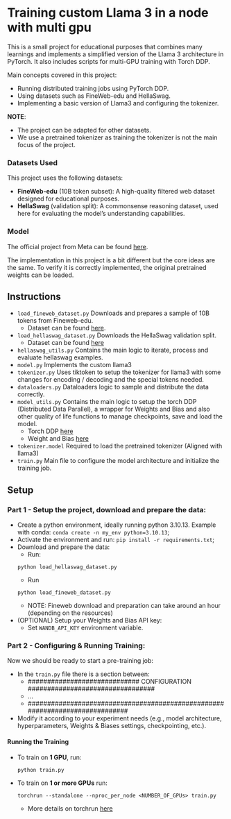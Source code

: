 # Training custom Llama 3 in a node with multi gpu

This is a small project for educational purposes that combines many learnings and implements a simplified version of the Llama 3 architecture in PyTorch. It also includes scripts for multi-GPU training with Torch DDP.

Main concepts covered in this project:
- Running distributed training jobs using PyTorch DDP.
- Using datasets such as FineWeb-edu and HellaSwag.
- Implementing a basic version of Llama3 and configuring the tokenizer.

**NOTE**: 
- The project can be adapted for other datasets.
- We use a pretrained tokenizer as training the tokenizer is not the main focus of the project.

### Datasets Used
This project uses the following datasets:
- **FineWeb-edu** (10B token subset): A high-quality filtered web dataset designed for educational purposes.  
- **HellaSwag** (validation split): A commonsense reasoning dataset, used here for evaluating the model’s understanding capabilities.

### Model
The official project from Meta can be found [here](https://github.com/meta-llama/llama3).

The implementation in this project is a bit different but the core ideas are the same. To verify it is correctly implemented, the original pretrained weights can be loaded.


## Instructions
- `load_fineweb_dataset.py` Downloads and prepares a sample of 10B tokens from Fineweb-edu.
  - Dataset can be found [here](https://huggingface.co/datasets/HuggingFaceFW/fineweb-edu).
- `load_hellaswag_dataset.py` Downloads the HellaSwag validation split.
  - Dataset can be found [here](https://github.com/rowanz/hellaswag)
- `hellaswag_utils.py` Contains the main logic to iterate, process and evaluate hellaswag examples.
- `model.py` Implements the custom llama3
- `tokenizer.py` Uses tiktoken to setup the tokenizer for llama3 with some changes for encoding / decoding and the special tokens needed.
- `dataloaders.py` Dataloaders logic to sample and distribute the data correctly.
- `model_utils.py` Contains the main logic to setup the torch DDP (Distributed Data Parallel), a wrapper for Weights and Bias and also other quality of life functions to manage checkpoints, save and load the model.
  - Torch DDP [here](https://pytorch.org/tutorials/intermediate/ddp_tutorial.html)
  - Weight and Bias [here](https://wandb.ai/site/)
- `tokenizer.model` Required to load the pretrained tokenizer (Aligned with llama3)
- `train.py` Main file to configure the model architecture and initialize the training job.

## Setup
### Part 1 - Setup the project, download and prepare the data:
- Create a python environment, ideally running python 3.10.13. Example with conda: `conda create -n my_env python=3.10.13`;
- Activate the environment and run: `pip install -r requirements.txt`;
- Download and prepare the data:
  - Run:
  ```
  python load_hellaswag_dataset.py
  ```
  - Run 
  ```
  python load_fineweb_dataset.py
  ```
    - NOTE: Fineweb download and preparation can take around an hour (depending on the resources)
- (OPTIONAL) Setup your Weights and Bias API key:
  - Set `WANDB_API_KEY` environment variable.

### Part 2 - Configuring & Running Training:
Now we should be ready to start a pre-training job:
- In the `train.py` file there is a section between:
  - ############################# CONFIGURATION #################################      
  - ...
  - #############################################################################
- Modify it according to your experiment needs (e.g., model architecture, hyperparameters, Weights & Biases settings, checkpointing, etc.).

#### **Running the Training**
- To train on **1 GPU**, run:
    ```
    python train.py
    ```
- To train on **1 or more GPUs** run:
    ```
    torchrun --standalone --nproc_per_node <NUMBER_OF_GPUs> train.py
    ```
    - More details on torchrun [here](https://pytorch.org/docs/stable/elastic/run.html)
